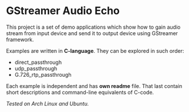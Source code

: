 GStreamer Audio Echo
====================

This project is a set of demo applications which show how to gain audio stream
from input device and send it to output device using GStreamer framework.

Examples are written in **C-language**. They can be explored in such order:

- direct_passthrough
- udp_passthrough
- G.726\_rtp\_passthrough

Each example is independent and has **own readme** file. That last contain short 
descriptions and command-line equivalents of C-code.

*Tested on Arch Linux and Ubuntu.*
